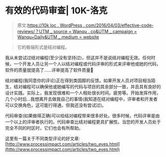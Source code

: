 # 有效的代码审查| 10K-洛克

> 原文:[https://10k loc . WordPress . com/2016/04/03/effective-code-reviews/？UTM _ source = Wanqu . co&UTM _ campaign = Wanqu+Daily&UTM _ medium = website](https://10kloc.wordpress.com/2016/04/03/effective-code-reviews/?utm_source=wanqu.co&utm_campaign=Wanqu+Daily&utm_medium=website)

>它的极端形式是结对编程。

我从未尝试过结对编程(至少没有坚持过)，但这并不是说结对编程无效。任何时候，一个开发人员让另一个人以结对编程或代码评审的形式来评审他或她的代码，软件的质量就提高了……评审提高了软件质量🙂

结对编程(我同意你的评论)正在得到类固醇的反馈。如果开发人员对项目相当陌生，结对编程可以确保他或她编写的代码与项目的其余部分一致，并且具有良好的设计实践。实际上，我发现很难和一个人相处很长时间。疲劳等。开始发挥作用，几个小时后…我想离开去做我自己的事情(我知道在结对编程中，评审者和开发者可以交换角色，这可能行得通，但我还没有尝试过)。

代码审查(如果做得正确)可以给结对编程带来很多好处。很多时候，代码评审是由一个以上的评审者执行的。代码审查比结对编程更具扩展性。当您的开发人员处于完全不同的时区时，它们也会有所帮助。

这里有一篇关于不同类型评论的好文章:[http://www.processimpact.com/articles/two_eyes.html](http://www.processimpact.com/articles/two_eyes.html)